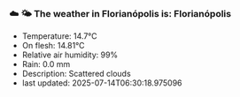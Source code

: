 ### ☁️ 🌤️  The weather in Florianópolis is: Florianópolis

- Temperature: 14.7°C
- On flesh: 14.81°C
- Relative air humidity: 99%
- Rain: 0.0 mm
- Description: Scattered clouds
- last updated: 2025-07-14T06:30:18.975096
